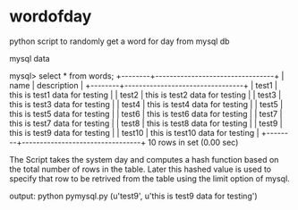 # wordofday
python script to randomly get a word for day from mysql db

mysql data

mysql> select * from words;
+--------+---------------------------------+
| name   | description                     |
+--------+---------------------------------+
| test1  | this is test1 data for testing  |
| test2  | this is test2 data for testing  |
| test3  | this is test3 data for testing  |
| test4  | this is test4 data for testing  |
| test5  | this is test5 data for testing  |
| test6  | this is test6 data for testing  |
| test7  | this is test7 data for testing  |
| test8  | this is test8 data for testing  |
| test9  | this is test9 data for testing  |
| test10 | this is test10 data for testing |
+--------+---------------------------------+
10 rows in set (0.00 sec)

The Script takes the system day and computes a hash function based on the total number of rows in the table.
Later this hashed value is used to specify that row to be retrived from the table using the limit option of mysql.

output:
python pymysql.py 
(u'test9', u'this is test9 data for testing')


